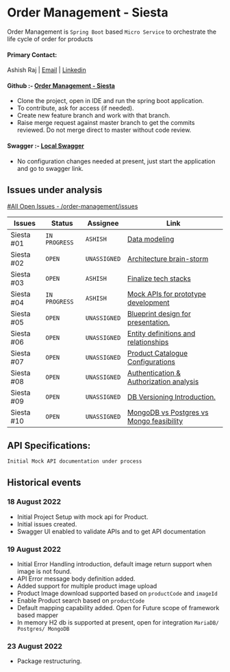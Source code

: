  # Order Management - Siesta

Order Management is `Spring Boot` based `Micro Service` to orchestrate the life cycle of order for products

#### Primary Contact:
Ashish Raj | [Email](mailto:rajs22007@gmail.com?subject=[GitHub]%20Repository%20order%20management) | [Linkedin](https://www.linkedin.com/in/rajs22007/)

#### Github :- [Order Management - Siesta](https://github.com/rajs22007/order-management)
- Clone the project, open in IDE and run the spring boot application.
- To contribute, ask for access (if needed). 
- Create new feature branch and work with that branch.
- Raise merge request against master branch to get the commits reviewed. Do not merge direct to master without code review.

#### Swagger :- [Local Swagger](http://localhost:8080/swagger-ui/index.html)
- No configuration changes needed at present, just start the application and go to swagger link.


## Issues under analysis

[#All Open Issues - /order-management/issues](https://github.com/rajs22007/order-management/issues)

| Issues     | Status | Assignee     | Link                                                                                                |
|------------|--------|--------------|-----------------------------------------------------------------------------------------------------|
| Siesta #01 | `IN PROGRESS` | `ASHISH`     | [Data modeling](https://github.com/rajs22007/order-management/issues/1)                             |
| Siesta #02 | `OPEN` | `UNASSIGNED` | [Architecture brain-storm](https://github.com/rajs22007/order-management/issues/2)                  |
| Siesta #03 | `OPEN` | `ASHISH`     | [Finalize tech stacks](https://github.com/rajs22007/order-management/issues/3)                      |
| Siesta #04 | `IN PROGRESS` | `ASHISH` | [Mock APIs for prototype development](https://github.com/rajs22007/order-management/issues/4)       |
| Siesta #05 | `OPEN` | `UNASSIGNED` | [Blueprint design for presentation.](https://github.com/rajs22007/order-management/issues/5)        |
| Siesta #06 | `OPEN` | `UNASSIGNED` | [Entity definitions and relationships](https://github.com/rajs22007/order-management/issues/6)      |
| Siesta #07 | `OPEN` | `UNASSIGNED` | [Product Catalogue Configurations](https://github.com/rajs22007/order-management/issues/7)          |
| Siesta #08 | `OPEN` | `UNASSIGNED` | [Authentication & Authorization analysis](https://github.com/rajs22007/order-management/issues/8)   |
| Siesta #09 | `OPEN` | `UNASSIGNED` | [DB Versioning Introduction.](https://github.com/rajs22007/order-management/issues/9)               |
| Siesta #10 | `OPEN` | `UNASSIGNED` | [MongoDB vs Postgres vs Mongo feasibility](https://github.com/rajs22007/order-management/issues/10) |


## API Specifications:

`Initial Mock API documentation under process`

## Historical events

### 18 August 2022
- Initial Project Setup with mock api for Product.
- Initial issues created.
- Swagger UI enabled to validate APIs and to get API documentation

### 19 August 2022
- Initial Error Handling introduction, default image return support when image is not found.
- API Error message body definition added.
- Added support for multiple product image upload
- Product Image download supported based on `productCode` and `imageId`
- Enable Product search based on `productCode`
- Default mapping capability added. Open for Future scope of framework based mapper
-  In memory H2 db is supported at present, open for integration `MariaDB/ Postgres/ MongoDB`

### 23 August 2022
- Package restructuring.

